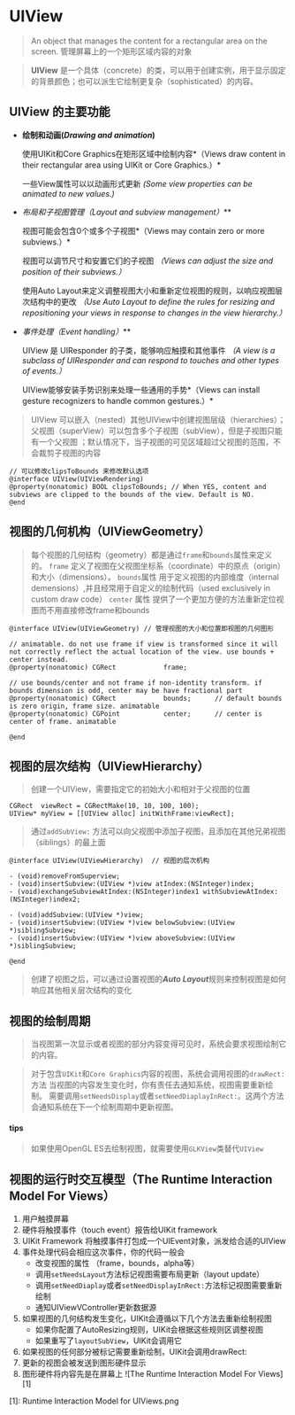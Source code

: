 
# UIView 

> An object that manages the content for a rectangular area on the screen.
> 管理屏幕上的一个矩形区域内容的对象

> **UIView** 是一个具体（concrete）的类，可以用于创建实例，用于显示固定的背景颜色；也可以派生它绘制更复杂（sophisticated）的内容。

## UIView 的主要功能

- **绘制和动画(*Drawing and animation*)** 

  使用UIKit和Core Graphics在矩形区域中绘制内容*（Views draw content in their rectangular area using UIKit or Core Graphics.）*

  一些View属性可以以动画形式更新 *(Some view properties can be animated to new values.)*

- **布局和子视图管理*（Layout and subview management）***

  视图可能会包含0个或多个子视图*（Views may contain zero or more subviews.）*

  视图可以调节尺寸和安置它们的子视图 *（Views can adjust the size and position of their subviews.）*

  使用Auto Layout来定义调整视图大小和重新定位视图的规则，以响应视图层次结构中的更改 *（Use Auto Layout to define the rules for resizing and repositioning your views in response to changes in the view hierarchy.）*

- **事件处理*（Event handling）***

  UIView 是 UIResponder 的子类，能够响应触摸和其他事件 *（A view is a subclass of UIResponder and can respond to touches and other types of events.）*

  UIView能够安装手势识别来处理一些通用的手势*（Views can install gesture recognizers to handle common gestures.）*

> UIView 可以嵌入（nested）其他UIView中创建视图层级（hierarchies）；父视图（superView）可以包含多个子视图（subView），但是子视图只能有一个父视图 ；默认情况下，当子视图的可见区域超过父视图的范围，不会裁剪子视图的内容

```
// 可以修改clipsToBounds 来修改默认选项
@interface UIView(UIViewRendering)
@property(nonatomic) BOOL clipsToBounds; // When YES, content and subviews are clipped to the bounds of the view. Default is NO.
@end
```
## 视图的几何机构（UIViewGeometry）

> 每个视图的几何结构（geometry）都是通过`frame`和`bounds`属性来定义的。
`frame` 定义了视图在父视图坐标系（coordinate）中的原点（origin）和大小（dimensions）。
`bounds`属性 用于定义视图的内部维度（internal demensions）,并且经常用于自定义的绘制代码（used exclusively in custom draw code）
`center` 属性 提供了一个更加方便的方法重新定位视图而不用直接修改frame和bounds

```
@interface UIView(UIViewGeometry) // 管理视图的大小和位置即视图的几何图形

// animatable. do not use frame if view is transformed since it will not correctly reflect the actual location of the view. use bounds + center instead.
@property(nonatomic) CGRect            frame;

// use bounds/center and not frame if non-identity transform. if bounds dimension is odd, center may be have fractional part
@property(nonatomic) CGRect            bounds;      // default bounds is zero origin, frame size. animatable
@property(nonatomic) CGPoint           center;      // center is center of frame. animatable

@end
```
## 视图的层次结构（UIViewHierarchy）
> 创建一个UIView，需要指定它的初始大小和相对于父视图的位置

```
CGRect  viewRect = CGRectMake(10, 10, 100, 100);
UIView* myView = [[UIView alloc] initWithFrame:viewRect];
```

> 通过`addSubView:` 方法可以向父视图中添加子视图，且添加在其他兄弟视图（siblings）的最上面

```
@interface UIView(UIViewHierarchy)  // 视图的层次机构

- (void)removeFromSuperview;
- (void)insertSubview:(UIView *)view atIndex:(NSInteger)index;
- (void)exchangeSubviewAtIndex:(NSInteger)index1 withSubviewAtIndex:(NSInteger)index2;

- (void)addSubview:(UIView *)view;
- (void)insertSubview:(UIView *)view belowSubview:(UIView *)siblingSubview;
- (void)insertSubview:(UIView *)view aboveSubview:(UIView *)siblingSubview;

@end

```

> 创建了视图之后，可以通过设置视图的***Auto Layout***规则来控制视图是如何响应其他相关层次结构的变化

## 视图的绘制周期
> 当视图第一次显示或者视图的部分内容变得可见时，系统会要求视图绘制它的内容。

> 对于包含`UIKit`和`Core Graphics`内容的视图，系统会调用视图的`drawRect:`方法
> 当视图的内容发生变化时，你有责任去通知系统，视图需要重新绘制。
需要调用`setNeedsDisplay`或者`setNeedDiaplayInRect:`。这两个方法会通知系统在下一个绘制周期中更新视图。

#### tips
> 如果使用OpenGL ES去绘制视图，就需要使用`GLKView`类替代`UIView`

## 视图的运行时交互模型（The Runtime Interaction Model For Views）

 1. 用户触摸屏幕
 2. 硬件将触摸事件（touch event）报告给UIKit framework
 3. UIKit Framework 将触摸事件打包成一个UIEvent对象，派发给合适的UIView
 4. 事件处理代码会相应这次事件，你的代码一般会
     - 改变视图的属性 （frame，bounds，alpha等）
     - 调用`setNeedsLayout`方法标记视图需要布局更新（layout update）
     - 调用`setNeedDiaplay`或者`setNeedDisplayInRect:`方法标记视图需要重新绘制
     - 通知UIViewVController更新数据源
 5. 如果视图的几何结构发生变化，UIKit会遵循以下几个方法去重新绘制视图
     - 如果你配置了AutoResizing规则，UIKit会根据这些规则区调整视图
     - 如果重写了`layoutSubView`，UIKit会调用它
 6.  如果视图的任何部分被标记需要重新绘制，UIKit会调用drawRect:
 7.  更新的视图会被发送到图形硬件显示
 8.  图形硬件将内容先是在屏幕上
![The Runtime Interaction Model For Views][1]


  [1]: Runtime Interaction Model for UIViews.png
